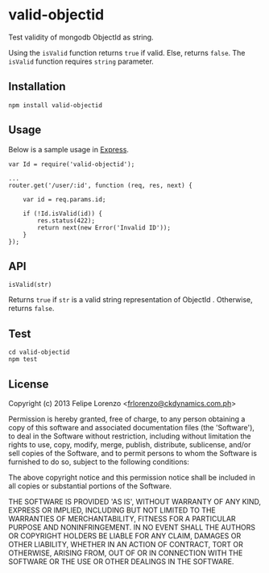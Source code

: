 # valid-objectid

Test validity of mongodb ObjectId as string.

Using the `isValid` function returns `true` if valid. Else, returns `false`. The `isValid` function requires `string` parameter.


## Installation

```
npm install valid-objectid
```


## Usage

Below is a sample usage in <a href='http://expressjs.com'>Express</a>.
```
var Id = require('valid-objectid');

...
router.get('/user/:id', function (req, res, next) {
    
    var id = req.params.id;

    if (!Id.isValid(id)) {
        res.status(422);
        return next(new Error('Invalid ID'));
    }    
});
```


## API

`isValid(str)` 

Returns `true` if `str` is a valid string representation of ObjectId . Otherwise, returns `false`.


## Test

```
cd valid-objectid
npm test
```

## License

Copyright (c) 2013 Felipe Lorenzo &lt;frlorenzo@ckdynamics.com.ph&gt;

Permission is hereby granted, free of charge, to any person obtaining
a copy of this software and associated documentation files (the
'Software'), to deal in the Software without restriction, including
without limitation the rights to use, copy, modify, merge, publish,
distribute, sublicense, and/or sell copies of the Software, and to
permit persons to whom the Software is furnished to do so, subject to
the following conditions:

The above copyright notice and this permission notice shall be
included in all copies or substantial portions of the Software.

THE SOFTWARE IS PROVIDED 'AS IS', WITHOUT WARRANTY OF ANY KIND,
EXPRESS OR IMPLIED, INCLUDING BUT NOT LIMITED TO THE WARRANTIES OF
MERCHANTABILITY, FITNESS FOR A PARTICULAR PURPOSE AND NONINFRINGEMENT.
IN NO EVENT SHALL THE AUTHORS OR COPYRIGHT HOLDERS BE LIABLE FOR ANY
CLAIM, DAMAGES OR OTHER LIABILITY, WHETHER IN AN ACTION OF CONTRACT,
TORT OR OTHERWISE, ARISING FROM, OUT OF OR IN CONNECTION WITH THE
SOFTWARE OR THE USE OR OTHER DEALINGS IN THE SOFTWARE.

